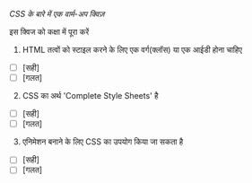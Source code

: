 _CSS के बारे में एक वार्म-अप क्विज़_

इस क्विज को कक्षा में पूरा करें

1. HTML तत्वों को स्टाइल करने के लिए एक वर्ग(क्लॉस) या एक आईडी होना चाहिए

- [ ] [सही]
- [ ] [गलत]

2. CSS का अर्थ 'Complete Style Sheets' है

- [ ] [सही]
- [ ] [गलत]

3. एनिमेशन बनाने के लिए CSS का उपयोग किया जा सकता है

- [ ] [सही]
- [ ] [गलत]
